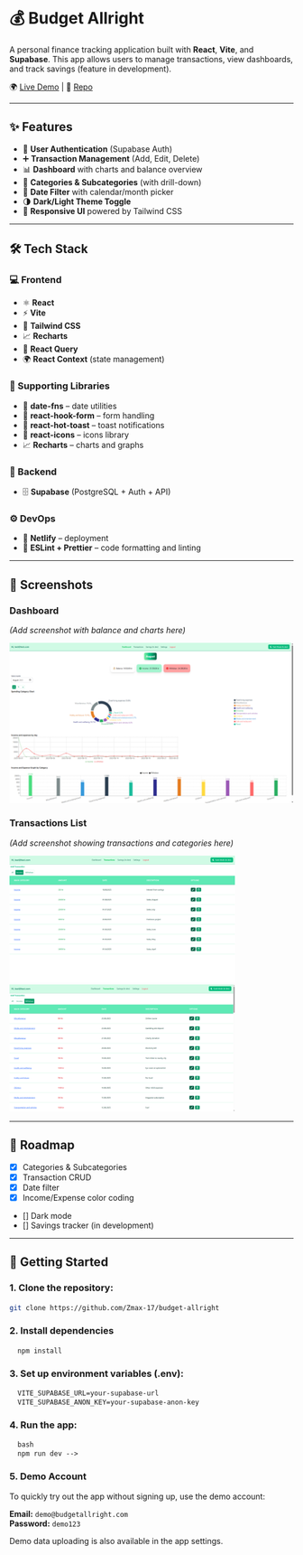 <!-- # Budget-allright

A personal finance tracking application built with **React**, **Vite**, and **Supabase**. This app allows users to manage transactions, view dashboards, and track savings (feature in development).

## Features

- User authentication (login/signup)
- Transaction management (add, edit, delete)
- Dashboard with balance and spending charts
- Category details with subcategories
- Dark/light theme toggle
- Responsive design

## Tech Stack

- **Frontend**: React, Vite, Tailwind CSS
- **Backend**: Supabase (authentication, database)
- **State Management**: React Context
- **Data Fetching**: React Query

## Status

This project is a work in progress (WIP). The savings feature is under development, and more enhancements are planned.

## Installation

1. Clone the repository:
   ```bash
   git clone https://github.com/Zmax-17/budget-allright
   ```
2. Install dependencies
   npm install
3. Set up environment variables (.env):
   VITE_SUPABASE_URL=your-supabase-url
   VITE_SUPABASE_ANON_KEY=your-supabase-anon-key
4. Run the app:
   bash
   npm run dev -->

# 💰 Budget Allright

A personal finance tracking application built with **React**, **Vite**, and **Supabase**. This app allows users to manage transactions, view dashboards, and track savings (feature in development).

🌍 [Live Demo](https://budget-allright.netlify.app/) | 📂 [Repo](https://github.com/Zmax-17/budget-allright)

---

## ✨ Features

- 🔐 **User Authentication** (Supabase Auth)
- ➕ **Transaction Management** (Add, Edit, Delete)
- 📊 **Dashboard** with charts and balance overview
- 📂 **Categories & Subcategories** (with drill-down)
- 📅 **Date Filter** with calendar/month picker
- 🌗 **Dark/Light Theme Toggle**
- 🎨 **Responsive UI** powered by Tailwind CSS

---

## 🛠️ Tech Stack

### 💻 Frontend

- ⚛️ **React**
- ⚡ **Vite**
- 🎨 **Tailwind CSS**
- 📈 **Recharts**
- 🔄 **React Query**
- 🌍 **React Context** (state management)

### 🧰 Supporting Libraries

- 📅 **date-fns** – date utilities
- 🧾 **react-hook-form** – form handling
- 🔔 **react-hot-toast** – toast notifications
- 🧩 **react-icons** – icons library
- 📈 **Recharts** – charts and graphs

### 🔧 Backend

- 🗄️ **Supabase** (PostgreSQL + Auth + API)

### ⚙️ DevOps

- 🚀 **Netlify** – deployment
- 🧹 **ESLint + Prettier** – code formatting and linting

---

## 📸 Screenshots

### Dashboard

_(Add screenshot with balance and charts here)_

<img src="public/Dashboard.png" alt="dashboard" width="720" />

### Transactions List

_(Add screenshot showing transactions and categories here)_

<img src="public/Transactions-income.png" alt="transaction-income" width="400" />
<img src="public/Transactions-withdraw.png" alt="transaction-withdraw" width="400" />

---

## 📌 Roadmap

- [x] Categories & Subcategories
- [x] Transaction CRUD
- [x] Date filter
- [x] Income/Expense color coding
- [] Dark mode
- [] Savings tracker (in development)

---

## 🚀 Getting Started

### 1. Clone the repository:

```bash
git clone https://github.com/Zmax-17/budget-allright
```

### 2. Install dependencies

      npm install

### 3. Set up environment variables (.env):

      VITE_SUPABASE_URL=your-supabase-url
      VITE_SUPABASE_ANON_KEY=your-supabase-anon-key

### 4. Run the app:

      bash
      npm run dev -->

### 5. Demo Account

To quickly try out the app without signing up, use the demo account:

**Email:** `demo@budgetallright.com`  
**Password:** `demo123`

Demo data uploading is also available in the app settings.
